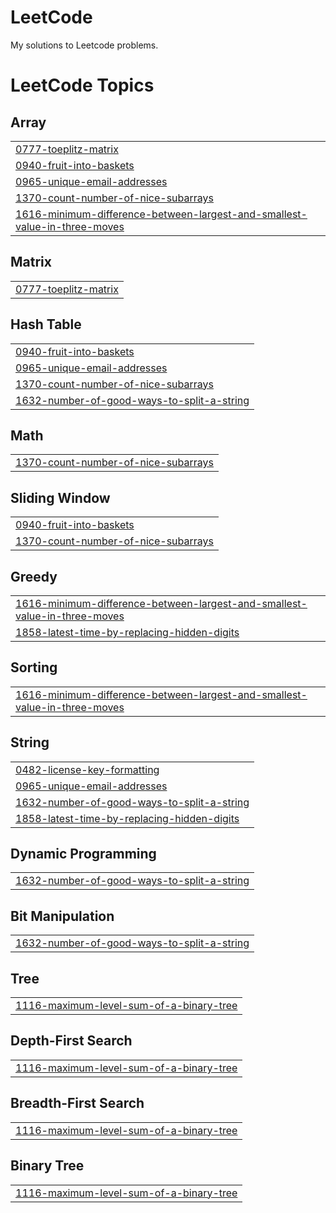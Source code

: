 # LeetCode
My solutions to Leetcode problems.

<!---LeetCode Topics Start-->
# LeetCode Topics
## Array
|  |
| ------- |
| [0777-toeplitz-matrix](https://github.com/andychen3/LeetCode/tree/master/0777-toeplitz-matrix) |
| [0940-fruit-into-baskets](https://github.com/andychen3/LeetCode/tree/master/0940-fruit-into-baskets) |
| [0965-unique-email-addresses](https://github.com/andychen3/LeetCode/tree/master/0965-unique-email-addresses) |
| [1370-count-number-of-nice-subarrays](https://github.com/andychen3/LeetCode/tree/master/1370-count-number-of-nice-subarrays) |
| [1616-minimum-difference-between-largest-and-smallest-value-in-three-moves](https://github.com/andychen3/LeetCode/tree/master/1616-minimum-difference-between-largest-and-smallest-value-in-three-moves) |
## Matrix
|  |
| ------- |
| [0777-toeplitz-matrix](https://github.com/andychen3/LeetCode/tree/master/0777-toeplitz-matrix) |
## Hash Table
|  |
| ------- |
| [0940-fruit-into-baskets](https://github.com/andychen3/LeetCode/tree/master/0940-fruit-into-baskets) |
| [0965-unique-email-addresses](https://github.com/andychen3/LeetCode/tree/master/0965-unique-email-addresses) |
| [1370-count-number-of-nice-subarrays](https://github.com/andychen3/LeetCode/tree/master/1370-count-number-of-nice-subarrays) |
| [1632-number-of-good-ways-to-split-a-string](https://github.com/andychen3/LeetCode/tree/master/1632-number-of-good-ways-to-split-a-string) |
## Math
|  |
| ------- |
| [1370-count-number-of-nice-subarrays](https://github.com/andychen3/LeetCode/tree/master/1370-count-number-of-nice-subarrays) |
## Sliding Window
|  |
| ------- |
| [0940-fruit-into-baskets](https://github.com/andychen3/LeetCode/tree/master/0940-fruit-into-baskets) |
| [1370-count-number-of-nice-subarrays](https://github.com/andychen3/LeetCode/tree/master/1370-count-number-of-nice-subarrays) |
## Greedy
|  |
| ------- |
| [1616-minimum-difference-between-largest-and-smallest-value-in-three-moves](https://github.com/andychen3/LeetCode/tree/master/1616-minimum-difference-between-largest-and-smallest-value-in-three-moves) |
| [1858-latest-time-by-replacing-hidden-digits](https://github.com/andychen3/LeetCode/tree/master/1858-latest-time-by-replacing-hidden-digits) |
## Sorting
|  |
| ------- |
| [1616-minimum-difference-between-largest-and-smallest-value-in-three-moves](https://github.com/andychen3/LeetCode/tree/master/1616-minimum-difference-between-largest-and-smallest-value-in-three-moves) |
## String
|  |
| ------- |
| [0482-license-key-formatting](https://github.com/andychen3/LeetCode/tree/master/0482-license-key-formatting) |
| [0965-unique-email-addresses](https://github.com/andychen3/LeetCode/tree/master/0965-unique-email-addresses) |
| [1632-number-of-good-ways-to-split-a-string](https://github.com/andychen3/LeetCode/tree/master/1632-number-of-good-ways-to-split-a-string) |
| [1858-latest-time-by-replacing-hidden-digits](https://github.com/andychen3/LeetCode/tree/master/1858-latest-time-by-replacing-hidden-digits) |
## Dynamic Programming
|  |
| ------- |
| [1632-number-of-good-ways-to-split-a-string](https://github.com/andychen3/LeetCode/tree/master/1632-number-of-good-ways-to-split-a-string) |
## Bit Manipulation
|  |
| ------- |
| [1632-number-of-good-ways-to-split-a-string](https://github.com/andychen3/LeetCode/tree/master/1632-number-of-good-ways-to-split-a-string) |
## Tree
|  |
| ------- |
| [1116-maximum-level-sum-of-a-binary-tree](https://github.com/andychen3/LeetCode/tree/master/1116-maximum-level-sum-of-a-binary-tree) |
## Depth-First Search
|  |
| ------- |
| [1116-maximum-level-sum-of-a-binary-tree](https://github.com/andychen3/LeetCode/tree/master/1116-maximum-level-sum-of-a-binary-tree) |
## Breadth-First Search
|  |
| ------- |
| [1116-maximum-level-sum-of-a-binary-tree](https://github.com/andychen3/LeetCode/tree/master/1116-maximum-level-sum-of-a-binary-tree) |
## Binary Tree
|  |
| ------- |
| [1116-maximum-level-sum-of-a-binary-tree](https://github.com/andychen3/LeetCode/tree/master/1116-maximum-level-sum-of-a-binary-tree) |
<!---LeetCode Topics End-->